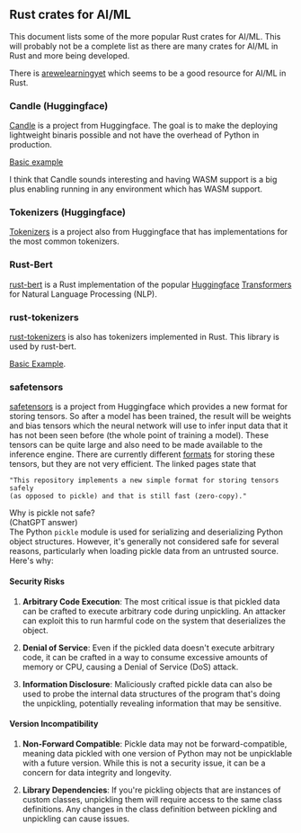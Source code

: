 ## Rust crates for AI/ML
This document lists some of the more popular Rust crates for AI/ML. This will
probably not be a complete list as there are many crates for AI/ML in Rust and
more being developed.

There is [arewelearningyet](https://www.arewelearningyet.com/) which seems to
be a good resource for AI/ML in Rust.


### Candle (Huggingface)
[Candle](https://github.com/huggingface/candle) is a project from Huggingface.
The goal is to make the deploying lightweight binaris possible and not have the
overhead of Python in production.

[Basic example](../hugging-face/rust/candle)

I think that Candle sounds interesting and having WASM support is a big plus
enabling running in any environment which has WASM support.


### Tokenizers (Huggingface)
[Tokenizers](https://github.com/huggingface/tokenizers) is a project also from
Huggingface that has implementations for the most common tokenizers.

### Rust-Bert
[rust-bert](https://github.com/guillaume-be/rust-bert) is a Rust implementation
of the popular [Huggingface](https://huggingface.co/)
[Transformers](https://github.com/huggingface/transformers) for Natural Language
Processing (NLP).

### rust-tokenizers
[rust-tokenizers](https://github.com/guillaume-be/rust-tokenizers) is also has
tokenizers implemented in Rust. This library is used by rust-bert.

[Basic Example](../embeddings/rust/rust-tokenizers-example).


### safetensors
[safetensors](https://github.com/huggingface/safetensors/tree/main/safetensors)
is a project from Huggingface which provides a new format for storing tensors.
So after a model has been trained, the result will be weights and bias tensors
which the neural network will use to infer input data that it has not been seen
before (the whole point of training a model). These tensors can be quite large
and also need to be made available to the inference engine. There are currently
different [formats](https://github.com/huggingface/safetensors/tree/main/safetensors#yet-another-format-)
for storing these tensors, but they are not very efficient. 
The linked pages state that 
```
"This repository implements a new simple format for storing tensors safely
(as opposed to pickle) and that is still fast (zero-copy)."
```
Why is pickle not safe?  
(ChatGPT answer)  
The Python `pickle` module is used for serializing and deserializing Python
object structures. However, it's generally not considered safe for several
reasons, particularly when loading pickle data from an untrusted source.
Here's why:

#### Security Risks

1. **Arbitrary Code Execution**: The most critical issue is that pickled data 
can be crafted to execute arbitrary code during unpickling. An attacker can 
exploit this to run harmful code on the system that deserializes the object.

2. **Denial of Service**: Even if the pickled data doesn't execute arbitrary
code, it can be crafted in a way to consume excessive amounts of memory or CPU,
causing a Denial of Service (DoS) attack.

3. **Information Disclosure**: Maliciously crafted pickle data can also be
used to probe the internal data structures of the program that's doing the
unpickling, potentially revealing information that may be sensitive.

#### Version Incompatibility

1. **Non-Forward Compatible**: Pickle data may not be forward-compatible,
meaning data pickled with one version of Python may not be unpicklable with a
future version. While this is not a security issue, it can be a concern for
data integrity and longevity.

2. **Library Dependencies**: If you're pickling objects that are instances of
custom classes, unpickling them will require access to the same class
definitions. Any changes in the class definition between pickling and unpickling
can cause issues.
